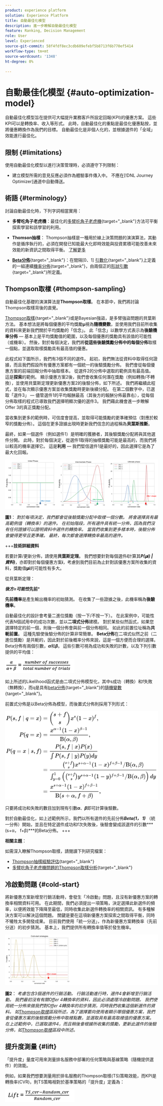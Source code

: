 ```yaml
---
product: experience platform
solution: Experience Platform
title: 自動最佳化模型
description: 進一步瞭解自動最佳化模型
feature: Ranking, Decision Management
role: User
level: Experienced
source-git-commit: 58f4fdf8ec3cdb609efebf5b8713f6b770ef5414
workflow-type: tm+mt
source-wordcount: '1348'
ht-degree: 0%

---
```


# 自動最佳化模型 {#auto-optimization-model}

自動最佳化模型旨在提供可大幅提升業務客戶所設定回報(KPI)的優惠方案。 這些KPI可以是轉換率、收入等形式。 此時，自動最佳化的重點是最佳化優惠點按，並將優惠轉換作為我們的目標。 自動最佳化是非個人化的，並根據選件的「全域」效能進行最佳化。

## 限制 {#limitations}

使用自動最佳化模型以進行決策管理時，必須遵守下列限制：

<!--* Auto-optimization models do not work with the Batch Decisioning API.-->
* 建立模型所需的意見反應必須作為體驗事件傳入中。 不應在[!DNL Journey Optimizer]通道中自動傳送。

## 術語 {#terminology}

討論自動最佳化時，下列字詞相當實用：

* **多臂吃角子老虎機**：最佳化的[多臂吃角子老虎機](https://en.wikipedia.org/wiki/Multi-armed_bandit){target="_blank"}方法可平衡探索學習和該學習的利用。

* **Thomson抽樣**： Thompson抽樣是一種用於線上決策問題的演演算法，其動作是循序執行的，必須在開發已知能最大化即時效能與投資累積可能改善未來效能的新資訊之間取得平衡。 [了解更多](#thompson-sampling)

* [**Beta分佈**](https://en.wikipedia.org/wiki/Beta_distribution){target="_blank"}：在間隔[0、1] [引數化](https://en.wikipedia.org/wiki/Statistical_parameter){target="_blank"}上定義的一組連續[機率分佈](https://en.wikipedia.org/wiki/Probability_distribution){target="_blank"}，由兩個正的[形狀引數](https://en.wikipedia.org/wiki/Shape_parameter){target="_blank"}所定義。

## Thompson取樣 {#thompson-sampling}

自動最佳化基礎的演演算法是&#x200B;**Thompson取樣**。 在本節中，我們將討論Thompson取樣背後的直覺。

[Thompson取樣](https://en.wikipedia.org/wiki/Thompson_sampling){target="_blank"}或是Bayesian強盜，是多臂強盜問題的貝葉斯方法。  基本想法是將每個優惠的平均獎勵𝛍視為&#x200B;**隨機變數**，並使用我們目前所收集的資料來更新我們關於平均獎勵的「信念」。 此「信念」以數學方式表示為&#x200B;**後驗機率分佈** — 基本上是平均獎勵值的範圍，以及每個優惠的獎勵具有該值的可能性（或機率）。 然後，對於每個決定，我們將&#x200B;**從這些後驗獎勵分佈中的每個分佈**&#x200B;取樣一個點，並選取取樣獎勵具有最高值的優惠。

此程式如下圖所示，我們有3個不同的選件。 起初，我們無法從資料中取得任何證據，而且我們假設所有優惠方案都有一個統一的後驗獎勵分佈。 我們會從每個優惠方案的前端回報分佈中抽取樣本。 從選件2的分佈中選取的範例具有最高值。 這是&#x200B;**探索**&#x200B;的範例。 顯示優惠方案2後，我們會收集任何潛在獎勵（例如轉換/不轉換），並使用貝葉斯定理更新優惠方案2的後驗分佈，如下所述。  我們將繼續此程式，並在每次顯示優惠方案並收集獎勵時更新後續分配。 在第二個數字中，已選取「選件3」 — 儘管選件1的平均報酬最高（其後方的報酬分佈最靠右），從每個分佈取樣的程式已導致我們選擇明顯次優的選件3。 我們藉此機會進一步瞭解Offer 3的真正獎勵分配。

當收集到更多的範例時，可信度會提高，並取得可能獎勵的更準確預估（對應於較窄的獎勵分佈）。 這個在更多證據出現時更新我們信念的過程稱為&#x200B;**貝葉斯推斷**。

最終，如果一個選件（例如選件1）是明確的獲勝者，其後驗獎勵分配將與其他選件分開。 此時，對於每個決定，從選件1取得的抽樣獎勵可能是最高的，而我們將以較高的機率選擇它。 這是&#x200B;**利用** — 我們堅信選件1是最好的，因此選擇它是為了最大化回報。

![](../assets/ai-ranking-thompson-sampling.png)

**圖1**： *對於每項決定，我們都會從後驗獎勵分配中取樣一個分數。 將會選擇具有最高範例值（轉換率）的選件。 在初始階段，所有選件具有統一分佈，因為我們沒有任何證據可以證明資料中選件的轉換率。 當我們收集到更多樣本時，後驗分佈會變得更窄且更準確。 最終，每次都會選擇轉換率最高的選件。*

+++**技術詳細資料**

若要計算/更新分佈，請使用&#x200B;**貝葉斯定理**。 我們想要針對每個選件&#x200B;***i***&#x200B;計算其***P(𝛍i) | 資料)***，亦即對於每個優惠方案&#x200B;***i***，考慮到我們目前為止針對該優惠方案所收集的資料，獎勵值&#x200B;**𝛍i**&#x200B;的可能性有多大。

從貝葉斯定理：

***後方=可能性*先前***

**先前機率**&#x200B;是產生輸出機率的初始猜測。 在收集了一些證據之後，此機率稱為&#x200B;**後驗機率**。 

自動最佳化的設計會考量二進位獎勵（按一下/不按一下）。 在此案例中，可能性代表N個試用中的成功次數，並以&#x200B;**二項式分佈**&#x200B;建模。 對於某些似然函式，如果您選擇特定的前一個，則後一個分佈會與前一個分佈相同。 如此的前置位址稱為&#x200B;**共軛前置**。 這種先驗使後驗分佈的計算非常簡單。 **Beta分佈**&#x200B;在二項式似然之前（二進位獎勵）是共軛的，因此對於前後概率分佈來說，這是一個方便而合理的選擇。Beta分佈有兩個引數，***α***&#x200B;和&#x200B;***β***。 這些引數可視為成功和失敗的計數，以及下列引數提供的平均值：

![](../assets/ai-ranking-beta-distribution.png)

如上所述的Likelihood函式是由二項式分佈模型化，其中s成功（轉換）和f失敗（無轉換），而q是具有[beta分佈](https://en.wikipedia.org/wiki/Beta_distribution){target="_blank"}的[隨機變數](https://en.wikipedia.org/wiki/Random_variable){target="_blank"}。

前置式分佈是以Beta分佈為模型，而後置式分佈則採用下列形式：

![](../assets/ai-ranking-posterior-distribution.svg)

只要將成功和失敗的數目加到現有引數&#x200B;***α***、***β***&#x200B;即可計算後驗數。

對於自動最佳化，如上述範例所示，我們以所有選件的先前分佈&#x200B;***Beta(1， 1)*** （統一分佈）開始，並且在特定選件成功和f次失敗後，後驗會變成該選件的引數&#x200B;***(s+α， f+β)***的Beta分佈。
+++

**相關主題**：

如需深入瞭解Thompson取樣，請閱讀下列研究檔案：

* [Thompson抽樣經驗評估](https://proceedings.neurips.cc/paper/2011/file/e53a0a2978c28872a4505bdb51db06dc-Paper.pdf){target="_blank"}
* [多臂吃角子老虎機問題的Thompson取樣分析](https://proceedings.mlr.press/v23/agrawal12/agrawal12.pdf){target="_blank"}

## 冷啟動問題 {#cold-start}

將新優惠方案新增至行銷活動時，會發生「冷啟動」問題，且沒有新優惠方案的轉換率相關資料可用。 在此期間，我們必須提出一項策略，決定選擇此新選件的頻率，以便將效能下降降至最低，同時收集此新選件轉換率的相關資訊。 有多種解決方案可以解決這個問題。 關鍵是要在這項新優惠方案探索之間取得平衡，同時不犧牲太多開發成果。 目前我們使用「統一分送」，作為新優惠方案轉換率（先前分送）的初步猜測。 基本上，我們提供所有轉換率值等於發生機率。

![](../assets/ai-ranking-cold-start-strategies.png)

**圖2**： *考慮包含3個選件的行銷活動。 行銷活動進行時，選件4會新增至行銷活動。 我們最初沒有有關Offer 4轉換率的資料，因此必須處理冷啟動問題。 我們使用統一分佈來做我們對Offer 4轉換率的初步猜測，同時我們收集這個新選件的資料。 如[Thompson取樣](#thompson-sampling)區段所述，為了選擇要向使用者顯示哪個優惠方案，我們會從優惠方案的後驗獎勵分佈中取樣點數，並選取具有最高取樣值的優惠方案。 在上述範例中，已選取選件4，而且稍後會根據所收集的獎勵，更新此選件的後驗分佈，如[Thompson取樣](#thompson-sampling)區段中所述。*

## 提升度測量 {#lift}

「提升度」量度可用來測量排名服務中部署的任何策略與基線策略（隨機提供選件）的效能。

例如，如果我們想要測量用於排名服務的Thompson取樣(TS)策略效能，而KPI是轉換率(CVR)，則TS策略相對於基準策略的「提升度」定義為：

![](../assets/ai-ranking-lift.png)
